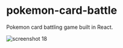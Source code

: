 # pokemon-card-battle
Pokemon card battling game built in React.

![screenshot 18](https://user-images.githubusercontent.com/8203134/28245666-e16f34ec-69d1-11e7-8fb3-b896c5557636.png)
